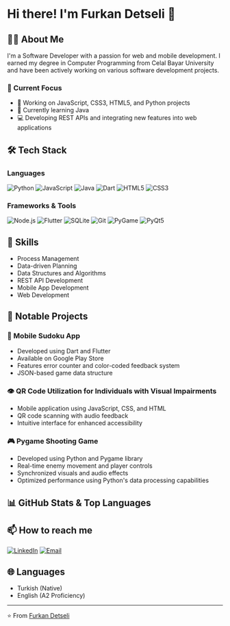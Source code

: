 # Hi there! I'm Furkan Detseli 👋

## 👨‍💻 About Me
I'm a Software Developer with a passion for web and mobile development. I earned my degree in Computer Programming from Celal Bayar University and have been actively working on various software development projects.

### 🎯 Current Focus
- 🔭 Working on JavaScript, CSS3, HTML5, and Python projects
- 🌱 Currently learning Java
- 💻 Developing REST APIs and integrating new features into web applications

## 🛠️ Tech Stack

### Languages
![Python](https://img.shields.io/badge/-Python-3776AB?style=flat&logo=python&logoColor=white)
![JavaScript](https://img.shields.io/badge/-JavaScript-F7DF1E?style=flat&logo=javascript&logoColor=black)
![Java](https://img.shields.io/badge/-Java-007396?style=flat&logo=java&logoColor=white)
![Dart](https://img.shields.io/badge/-Dart-0175C2?style=flat&logo=dart&logoColor=white)
![HTML5](https://img.shields.io/badge/-HTML5-E34F26?style=flat&logo=html5&logoColor=white)
![CSS3](https://img.shields.io/badge/-CSS3-1572B6?style=flat&logo=css3&logoColor=white)

### Frameworks & Tools
![Node.js](https://img.shields.io/badge/-Node.js-339933?style=flat&logo=node.js&logoColor=white)
![Flutter](https://img.shields.io/badge/-Flutter-02569B?style=flat&logo=flutter&logoColor=white)
![SQLite](https://img.shields.io/badge/-SQLite-003B57?style=flat&logo=sqlite&logoColor=white)
![Git](https://img.shields.io/badge/-Git-F05032?style=flat&logo=git&logoColor=white)
![PyGame](https://img.shields.io/badge/-PyGame-3776AB?style=flat&logo=python&logoColor=white)
![PyQt5](https://img.shields.io/badge/-PyQt5-41CD52?style=flat&logo=qt&logoColor=white)

## 🎯 Skills
- Process Management
- Data-driven Planning
- Data Structures and Algorithms
- REST API Development
- Mobile App Development
- Web Development

## 🌟 Notable Projects

### 📱 Mobile Sudoku App
- Developed using Dart and Flutter
- Available on Google Play Store
- Features error counter and color-coded feedback system
- JSON-based game data structure

### 👁️ QR Code Utilization for Individuals with Visual Impairments
- Mobile application using JavaScript, CSS, and HTML
- QR code scanning with audio feedback
- Intuitive interface for enhanced accessibility

### 🎮 Pygame Shooting Game
- Developed using Python and Pygame library
- Real-time enemy movement and player controls
- Synchronized visuals and audio effects
- Optimized performance using Python's data processing capabilities

## 📊 GitHub Stats & Top Languages



## 📫 How to reach me
[![LinkedIn](https://img.shields.io/badge/-LinkedIn-0077B5?style=flat&logo=linkedin&logoColor=white)](https://www.linkedin.com/in/furkan-detseli/)
[![Email](https://img.shields.io/badge/-Email-D14836?style=flat&logo=gmail&logoColor=white)](mailto:furkan_detseli@hotmail.com)

## 🌐 Languages
- Turkish (Native)
- English (A2 Proficiency)

---
⭐️ From [Furkan Detseli](https://github.com/furkandetseli)
